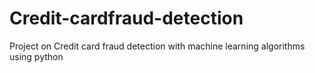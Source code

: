 # Credit-cardfraud-detection
Project on Credit card fraud detection with machine learning algorithms using python

